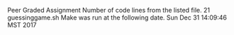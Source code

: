 Peer Graded Assignment
Number of code lines from the listed file.
21 guessinggame.sh
Make was run at the following date.
Sun Dec 31 14:09:46 MST 2017
